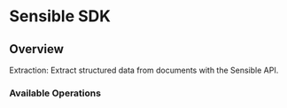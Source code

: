 # Sensible SDK

## Overview

Extraction: Extract structured data from documents with the Sensible API.

### Available Operations

